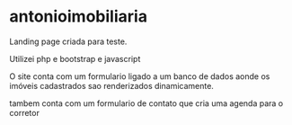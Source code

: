 # antonioimobiliaria

Landing page criada para teste.

Utilizei php e bootstrap e javascript 

O site conta com um formulario ligado a um banco de dados aonde os
imóveis cadastrados sao renderizados dinamicamente.


tambem conta com um formulario de contato que cria uma agenda para o corretor
